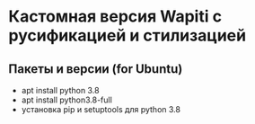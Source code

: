 # Кастомная версия Wapiti с русификацией и стилизацией

## Пакеты и версии (for Ubuntu)

- apt install python 3.8
- apt install python3.8-full
- установка pip и setuptools для python 3.8
